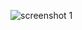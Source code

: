 ![screenshot 1](https://cloud.githubusercontent.com/assets/16939820/14296359/5d072a2e-fb97-11e5-844c-8b90ac99b764.png)
